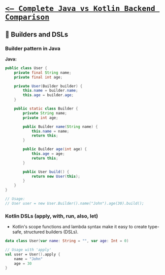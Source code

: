 # [`<— Complete Java vs Kotlin Backend Comparison`](../JavaVsKotlin.md)

## 🧱 Builders and DSLs

### Builder pattern in Java

**Java:**

```java
public class User {
    private final String name;
    private final int age;

    private User(Builder builder) {
        this.name = builder.name;
        this.age = builder.age;
    }

    public static class Builder {
        private String name;
        private int age;

        public Builder name(String name) {
            this.name = name;
            return this;
        }

        public Builder age(int age) {
            this.age = age;
            return this;
        }

        public User build() {
            return new User(this);
        }
    }
}

// Usage:
// User user = new User.Builder().name("John").age(30).build();
```

### Kotlin DSLs (apply, with, run, also, let)

- Kotlin's scope functions and lambda syntax make it easy to create type-safe, structured builders (DSLs).

```kotlin
data class User(var name: String = "", var age: Int = 0)

// Usage with 'apply'
val user = User().apply {
    name = "John"
    age = 30
}
```
